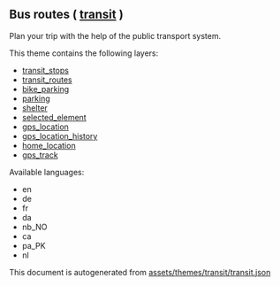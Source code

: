 

 Bus routes ( [transit](https://mapcomplete.osm.be/transit) ) 
--------------------------------------------------------------



Plan your trip with the help of the public transport system.

This theme contains the following layers:



  - [transit_stops](../Layers/transit_stops.md)
  - [transit_routes](../Layers/transit_routes.md)
  - [bike_parking](../Layers/bike_parking.md)
  - [parking](../Layers/parking.md)
  - [shelter](../Layers/shelter.md)
  - [selected_element](../Layers/selected_element.md)
  - [gps_location](../Layers/gps_location.md)
  - [gps_location_history](../Layers/gps_location_history.md)
  - [home_location](../Layers/home_location.md)
  - [gps_track](../Layers/gps_track.md)


Available languages:



  - en
  - de
  - fr
  - da
  - nb_NO
  - ca
  - pa_PK
  - nl
 

This document is autogenerated from [assets/themes/transit/transit.json](https://github.com/pietervdvn/MapComplete/blob/develop/assets/themes/transit/transit.json)